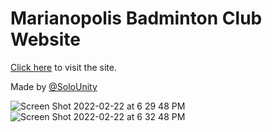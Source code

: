 # Marianopolis Badminton Club Website
[Click here](https://maribadmintonclub.github.io) to visit the site.

Made by [@SoloUnity](https://github.com/SoloUnity)


![Screen Shot 2022-02-22 at 6 29 48 PM](https://user-images.githubusercontent.com/77747704/155237803-a031887b-0e70-40dc-a5f1-8ecaa29fd900.png)
![Screen Shot 2022-02-22 at 6 32 48 PM](https://user-images.githubusercontent.com/77747704/155237810-e00bcad6-aba2-458b-8ad0-7c3756dacaaa.png)
